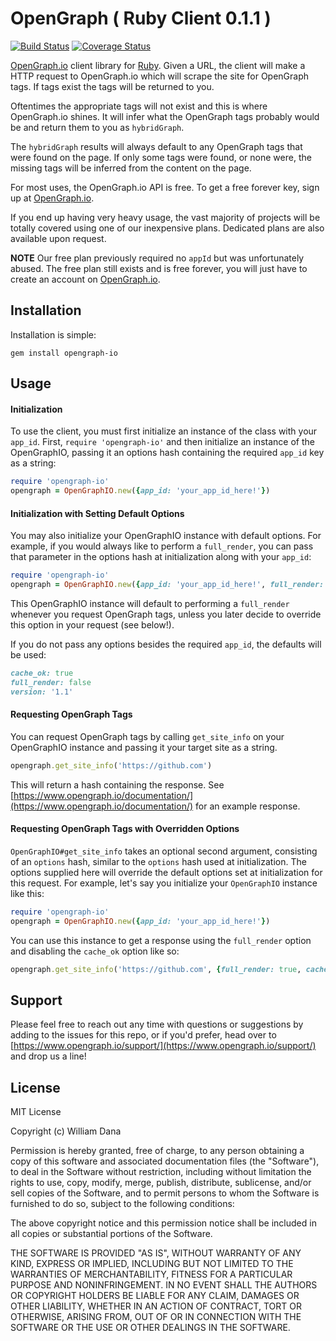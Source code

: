 # OpenGraph ( Ruby Client 0.1.1 )

[![Build Status](https://travis-ci.org/wbdana/opengraph-io-ruby.svg?branch=master)](https://travis-ci.org/wbdana/opengraph-io-ruby)
[![Coverage Status](https://coveralls.io/repos/github/wbdana/opengraph-io-ruby/badge.svg)](https://coveralls.io/github/wbdana/opengraph-io-ruby)

[OpenGraph.io](https://www.opengraph.io/) client library for [Ruby](https://www.ruby-lang.org/en/). Given a URL, the client will make a HTTP request to OpenGraph.io which will scrape the site for OpenGraph tags. If tags exist the tags will be returned to you.

Oftentimes the appropriate tags will not exist and this is where OpenGraph.io shines. It will infer what the OpenGraph tags probably would be and return them to you as ```hybridGraph```.

The ```hybridGraph``` results will always default to any OpenGraph tags that were found on the page. If only some tags were found, or none were, the missing tags will be inferred from the content on the page.

For most uses, the OpenGraph.io API is free. To get a free forever key, sign up at [OpenGraph.io](https://www.opengraph.io/).

If you end up having very heavy usage, the vast majority of projects will be totally covered using one of our inexpensive plans. Dedicated plans are also available upon request.

**NOTE** Our free plan previously required no `appId` but was unfortunately abused. The free plan still exists and is free forever, you will just have to create an account on [OpenGraph.io](https://www.opengraph.io/).

## Installation

Installation is simple:

```gem install opengraph-io```

## Usage

#### Initialization

To use the client, you must first initialize an instance of the class with your ```app_id```. First, ```require 'opengraph-io'``` and then initialize an instance of the OpenGraphIO, passing it an options hash containing the required ```app_id``` key as a string:

```rb
require 'opengraph-io'
opengraph = OpenGraphIO.new({app_id: 'your_app_id_here!'})
```

#### Initialization with Setting Default Options

You may also initialize your OpenGraphIO instance with default options. For example, if you would always like to perform a ```full_render```, you can pass that parameter in the options hash at initialization along with your ```app_id```:

```rb
require 'opengraph-io'
opengraph = OpenGraphIO.new({app_id: 'your_app_id_here!', full_render: true})
```

This OpenGraphIO instance will default to performing a ```full_render``` whenever you request OpenGraph tags, unless you later decide to override this option in your request (see below!).

If you do not pass any options besides the required ```app_id```, the defaults will be used:

```rb
cache_ok: true
full_render: false
version: '1.1'
```

#### Requesting OpenGraph Tags

You can request OpenGraph tags by calling ```get_site_info``` on your OpenGraphIO instance and passing it your target site as a string.

```rb
opengraph.get_site_info('https://github.com')
```

This will return a hash containing the response. See [https://www.opengraph.io/documentation/](https://www.opengraph.io/documentation/) for an example response.

#### Requesting OpenGraph Tags with Overridden Options

```OpenGraphIO#get_site_info``` takes an optional second argument, consisting of an ```options``` hash, similar to the ```options``` hash used at initialization. The options supplied here will override the default options set at initialization for this request. For example, let's say you initialize your ```OpenGraphIO``` instance like this:

```rb
require 'opengraph-io'
opengraph = OpenGraphIO.new({app_id: 'your_app_id_here!'})
```

You can use this instance to get a response using the ```full_render``` option and disabling the ```cache_ok``` option like so:

```rb
opengraph.get_site_info('https://github.com', {full_render: true, cache_ok: false})
```

## Support

Please feel free to reach out any time with questions or suggestions by adding to the issues for this repo, or if you'd prefer, head over to [https://www.opengraph.io/support/](https://www.opengraph.io/support/) and drop us a line!

## License

MIT License

Copyright (c) William Dana

Permission is hereby granted, free of charge, to any person obtaining a copy
of this software and associated documentation files (the "Software"), to deal
in the Software without restriction, including without limitation the rights
to use, copy, modify, merge, publish, distribute, sublicense, and/or sell
copies of the Software, and to permit persons to whom the Software is
furnished to do so, subject to the following conditions:

The above copyright notice and this permission notice shall be included in all
copies or substantial portions of the Software.

THE SOFTWARE IS PROVIDED "AS IS", WITHOUT WARRANTY OF ANY KIND, EXPRESS OR
IMPLIED, INCLUDING BUT NOT LIMITED TO THE WARRANTIES OF MERCHANTABILITY,
FITNESS FOR A PARTICULAR PURPOSE AND NONINFRINGEMENT. IN NO EVENT SHALL THE
AUTHORS OR COPYRIGHT HOLDERS BE LIABLE FOR ANY CLAIM, DAMAGES OR OTHER
LIABILITY, WHETHER IN AN ACTION OF CONTRACT, TORT OR OTHERWISE, ARISING FROM,
OUT OF OR IN CONNECTION WITH THE SOFTWARE OR THE USE OR OTHER DEALINGS IN THE
SOFTWARE.
